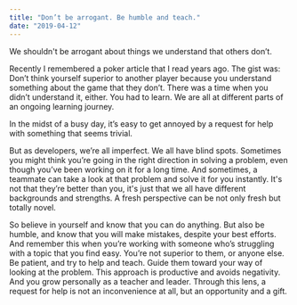 ```yaml
---
title: "Don’t be arrogant. Be humble and teach."
date: "2019-04-12"
---
```

We shouldn't be arrogant about things we understand that others don’t.

Recently I remembered a poker article that I read years ago. The gist was: Don’t think yourself superior to another player because you understand something about the game that they don’t. There was a time when you didn’t understand it, either. You had to learn. We are all at different parts of an ongoing learning journey.

In the midst of a busy day, it’s easy to get annoyed by a request for help with something that seems trivial.

But as developers, we’re all imperfect.  We all have blind spots. Sometimes you might think you’re going in the right direction in solving a problem, even though you’ve been working on it for a long time. And sometimes, a teammate can take a look at that problem and solve it for you instantly. It's not that they’re better than you, it's just that we all have different backgrounds and strengths. A fresh perspective can be not only fresh but totally novel.

So believe in yourself and know that you can do anything. But also be humble, and know that you will make mistakes, despite your best efforts. And remember this when you’re working with someone who’s struggling with a topic that you find easy. You’re not superior to them, or anyone else. Be patient, and try to help and teach. Guide them toward your way of looking at the problem. This approach is productive and avoids negativity. And you grow personally as a teacher and leader. Through this lens, a request for help is not an inconvenience at all, but an opportunity and a gift.